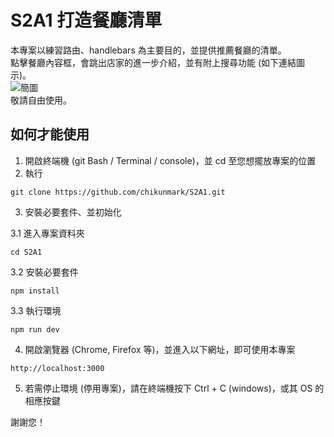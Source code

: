 # S2A1 打造餐廳清單
本專案以練習路由、handlebars 為主要目的，並提供推薦餐廳的清單。  
點擊餐廳內容框，會跳出店家的進一步介紹，並有附上搜尋功能 (如下連結圖示)。  
![簡圖](readme_pics/example_1.jpg)  
敬請自由使用。

## 如何才能使用
1. 開啟終端機 (git Bash / Terminal / console)，並 cd 至您想擺放專案的位置
2. 執行

```
git clone https://github.com/chikunmark/S2A1.git
```
3. 安裝必要套件、並初始化  

3.1 進入專案資料夾
```
cd S2A1
```
3.2 安裝必要套件
```
npm install
```
3.3 執行環境
```
npm run dev
```
4. 開啟瀏覽器 (Chrome, Firefox 等)，並進入以下網址，即可使用本專案
```
http://localhost:3000
```
5. 若需停止環境 (停用專案)，請在終端機按下 Ctrl + C (windows)，或其 OS 的相應按鍵

謝謝您！
